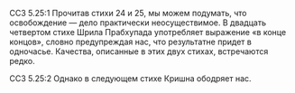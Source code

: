 ССЗ 5.25:1	Прочитав стихи 24 и 25, мы можем подумать, что освобождение — дело практически неосуществимое. В двадцать четвертом стихе Шрила Прабхупада употребляет выражение «в конце концов», словно предупреждая нас, что результатне придет в одночасье. Качества, описанные в этих двух стихах, встречаются редко.

ССЗ 5.25:2	Однако в следующем стихе Кришна ободряет нас.